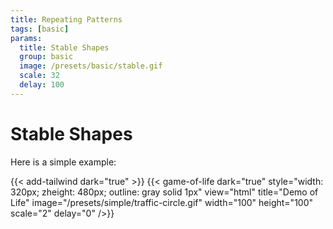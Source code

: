 ```yaml
---
title: Repeating Patterns
tags: [basic]
params:
  title: Stable Shapes
  group: basic
  image: /presets/basic/stable.gif
  scale: 32
  delay: 100
---
```


# Stable Shapes

Here is a simple example:

{{< add-tailwind dark="true" >}}
{{< game-of-life
  dark="true"
  style="width: 320px; zheight: 480px; outline: gray solid 1px"
  view="html"
  title="Demo of Life"
  image="/presets/simple/traffic-circle.gif"
  width="100"
  height="100"
  scale="2"
  delay="0"
/>}}
